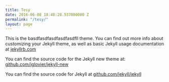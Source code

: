```yaml
---
title: Tesy
date: 2016-06-08 18:48:28.537000000 Z
permalink: "/tesy/"
layout: page
---
```


This is the basdfasdfasdfasdfasdfll theme. You can find out more info about customizing your Jekyll theme, as well as basic Jekyll usage documentation at [jekyllrb.com](http://jekyllrb.com/)

You can find the source code for the Jekyll new theme at: [github.com/jglovier/jekyll-new](https://github.com/jglovier/jekyll-new)

You can find the source code for Jekyll at [github.com/jekyll/jekyll](https://github.com/jekyll/jekyll)
